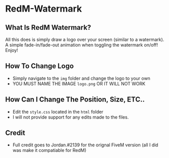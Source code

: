 # RedM-Watermark
## What Is RedM Watermark? 
All this does is simply draw a logo over your screen (similar to a watermark). A simple fade-in/fade-out animation when toggling the watermark on/off! Enjoy!

## How To Change Logo
* Simply navigate to the `img` folder and change the logo to your own
* YOU MUST NAME THE IMAGE `logo.png` OR IT WILL NOT WORK

## How Can I Change The Position, Size, ETC..
* Edit the `style.css` located in the `html` folder
* I will not provide support for any edits made to the files.

## Credit
* Full credit goes to Jordan.#2139 for the orignal FiveM version (all I did was make it compatiable for RedM)